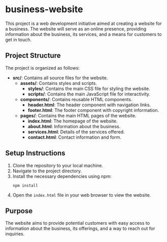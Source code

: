 # business-website

This project is a web development initiative aimed at creating a website for a business. The website will serve as an online presence, providing information about the business, its services, and a means for customers to get in touch.

## Project Structure

The project is organized as follows:

- **src/**: Contains all source files for the website.
  - **assets/**: Contains styles and scripts.
    - **styles/**: Contains the main CSS file for styling the website.
    - **scripts/**: Contains the main JavaScript file for interactivity.
  - **components/**: Contains reusable HTML components.
    - **header.html**: The header component with navigation links.
    - **footer.html**: The footer component with copyright information.
  - **pages/**: Contains the main HTML pages of the website.
    - **index.html**: The homepage of the website.
    - **about.html**: Information about the business.
    - **services.html**: Details of the services offered.
    - **contact.html**: Contact information and form.

## Setup Instructions

1. Clone the repository to your local machine.
2. Navigate to the project directory.
3. Install the necessary dependencies using npm:
   ```
   npm install
   ```
4. Open the `index.html` file in your web browser to view the website.

## Purpose

The website aims to provide potential customers with easy access to information about the business, its offerings, and a way to reach out for inquiries.